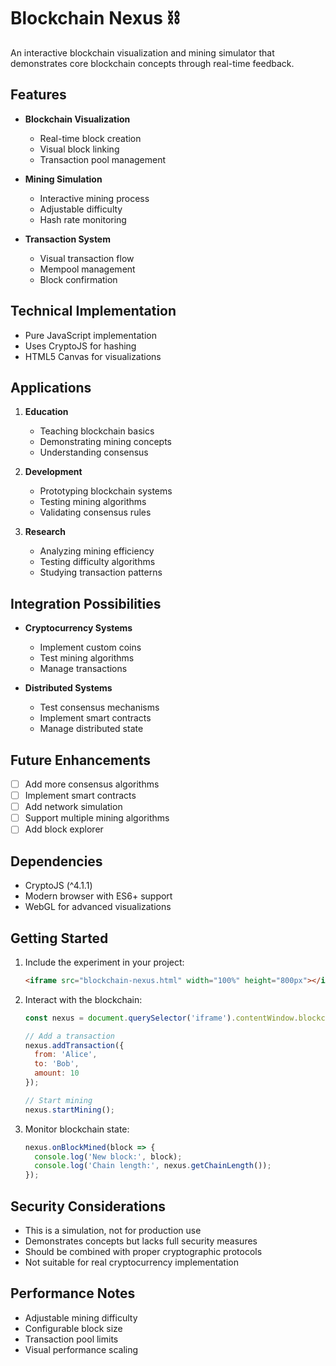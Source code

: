 # Blockchain Nexus ⛓️

An interactive blockchain visualization and mining simulator that demonstrates core blockchain concepts through real-time feedback.

## Features

- **Blockchain Visualization**
  - Real-time block creation
  - Visual block linking
  - Transaction pool management

- **Mining Simulation**
  - Interactive mining process
  - Adjustable difficulty
  - Hash rate monitoring

- **Transaction System**
  - Visual transaction flow
  - Mempool management
  - Block confirmation

## Technical Implementation

- Pure JavaScript implementation
- Uses CryptoJS for hashing
- HTML5 Canvas for visualizations

## Applications

1. **Education**
   - Teaching blockchain basics
   - Demonstrating mining concepts
   - Understanding consensus

2. **Development**
   - Prototyping blockchain systems
   - Testing mining algorithms
   - Validating consensus rules

3. **Research**
   - Analyzing mining efficiency
   - Testing difficulty algorithms
   - Studying transaction patterns

## Integration Possibilities

- **Cryptocurrency Systems**
  - Implement custom coins
  - Test mining algorithms
  - Manage transactions

- **Distributed Systems**
  - Test consensus mechanisms
  - Implement smart contracts
  - Manage distributed state

## Future Enhancements

- [ ] Add more consensus algorithms
- [ ] Implement smart contracts
- [ ] Add network simulation
- [ ] Support multiple mining algorithms
- [ ] Add block explorer

## Dependencies

- CryptoJS (^4.1.1)
- Modern browser with ES6+ support
- WebGL for advanced visualizations

## Getting Started

1. Include the experiment in your project:
   ```html
   <iframe src="blockchain-nexus.html" width="100%" height="800px"></iframe>
   ```

2. Interact with the blockchain:
   ```javascript
   const nexus = document.querySelector('iframe').contentWindow.blockchainNexus;
   
   // Add a transaction
   nexus.addTransaction({
     from: 'Alice',
     to: 'Bob',
     amount: 10
   });
   
   // Start mining
   nexus.startMining();
   ```

3. Monitor blockchain state:
   ```javascript
   nexus.onBlockMined(block => {
     console.log('New block:', block);
     console.log('Chain length:', nexus.getChainLength());
   });
   ```

## Security Considerations

- This is a simulation, not for production use
- Demonstrates concepts but lacks full security measures
- Should be combined with proper cryptographic protocols
- Not suitable for real cryptocurrency implementation

## Performance Notes

- Adjustable mining difficulty
- Configurable block size
- Transaction pool limits
- Visual performance scaling
